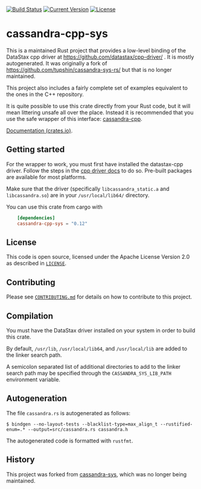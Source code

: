 [![Build Status](https://travis-ci.org/Metaswitch/cassandra-sys-rs.svg?branch=master)](https://travis-ci.org/Metaswitch/cassandra-sys-rs)
[![Current Version](http://img.shields.io/crates/v/cassandra-cpp-sys.svg)](https://crates.io/crates/cassandra-cpp-sys)
[![License](https://img.shields.io/github/license/Metaswitch/cassandra-sys-rs.svg)](#license)

# cassandra-cpp-sys

This is a maintained Rust project that provides a low-level binding of the
DataStax cpp driver at https://github.com/datastax/cpp-driver/ .
It is mostly autogenerated.
It was originally a fork of https://github.com/tupshin/cassandra-sys-rs/ but that is no longer maintained.

This project also includes a fairly complete set of examples equivalent to the ones in the C++ repository.

It is quite possible to use this crate directly from your Rust code, but it will mean littering unsafe all over the place.
Instead it is recommended that you use the safe wrapper of this interface: [cassandra-cpp](https://github.com/Metaswitch/cassandra-rs).

[Documentation (crates.io)](https://docs.rs/cassandra-cpp-sys).


## Getting started

For the wrapper to work, you must first have installed the datastax-cpp driver.
Follow the steps in the
[cpp driver docs](https://github.com/datastax/cpp-driver/tree/master/topics#installation)
to do so. Pre-built packages are available for most platforms.

Make sure that the driver (specifically `libcassandra_static.a` and `libcassandra.so`) are in your `/usr/local/lib64/` directory.

You can use this crate from cargo with

```toml
    [dependencies]
    cassandra-cpp-sys = "0.12"
```

## License

This code is open source, licensed under the Apache License Version 2.0 as
described in [`LICENSE`](LICENSE).


## Contributing

Please see [`CONTRIBUTING.md`](CONTRIBUTING.md) for details on how to contribute
to this project.


## Compilation

You must have the DataStax driver installed on your system in order to build this crate.

By default, `/usr/lib`, `/usr/local/lib64`, and `/usr/local/lib` are added to the linker search path.

A semicolon separated list of additional directories to add to the linker search path may be specified through the `CASSANDRA_SYS_LIB_PATH` environment variable.

## Autogeneration

The file `cassandra.rs` is autogenerated as follows:


```
$ bindgen --no-layout-tests --blacklist-type=max_align_t --rustified-enum=.* --output=src/cassandra.rs cassandra.h
```

The autogenerated code is formatted with `rustfmt`.


## History

This project was forked from [cassandra-sys](https://github.com/tupshin/cassandra-sys-rs), which was no longer being maintained.
